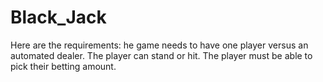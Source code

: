 # Black_Jack
Here are the requirements:
he game needs to have one player versus an automated dealer.
The player can stand or hit.
The player must be able to pick their betting amount.
